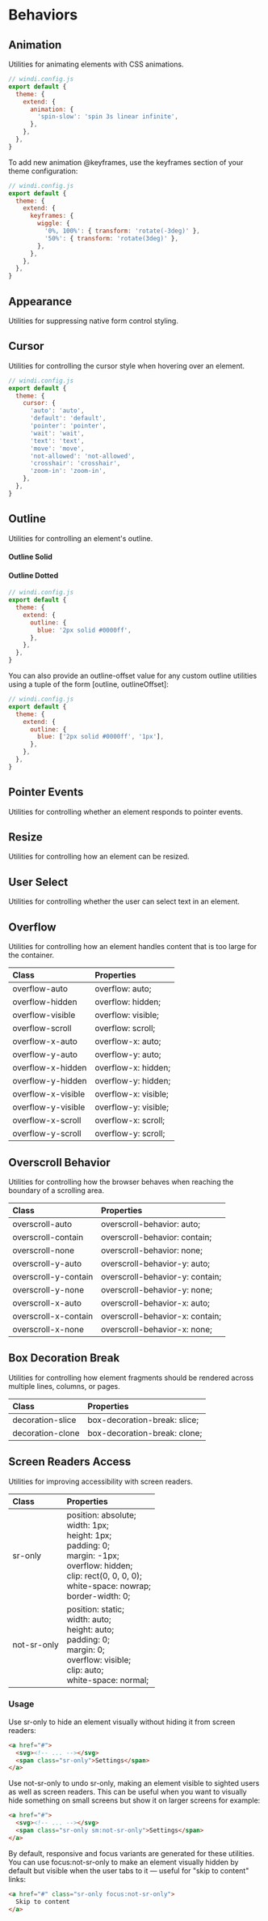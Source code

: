 # Behaviors

## Animation

Utilities for animating elements with CSS animations.

<PlaygroundWithVariants
  variant='bounce'
  :variants="['none', 'spin', 'ping', 'pulse', 'bounce']"
  prefix='animate'
  fixed='p-2 dark:text-white opacity-85 h-screen flex flex-col justify-center'
  nested=true
  appended='transition ease-in-out focus:outline-none w-32 py-3 rounded font-bold text-white bg-blue-400 ring-4 ring-blue-500 ring-opacity-50 cursor-pointer transform hover:scale-110 hover:-translate-y-1'
  html='&lt;button tabindex="-1"; class="transition {class} ease-in-out focus:outline-none w-32 py-3 rounded font-bold text-white bg-blue-400 ring-4 ring-blue-500 ring-opacity-50 cursor-pointer transform hover:scale-110 hover:-translate-y-1"&gt;
    Click me
  &lt;/button&gt;'
/>

<Customizing>

```js
// windi.config.js
export default {
  theme: {
    extend: {
      animation: {
        'spin-slow': 'spin 3s linear infinite',
      },
    },
  },
}
```

To add new animation @keyframes, use the keyframes section of your theme configuration:

```js
// windi.config.js
export default {
  theme: {
    extend: {
      keyframes: {
        wiggle: {
          '0%, 100%': { transform: 'rotate(-3deg)' },
          '50%': { transform: 'rotate(3deg)' },
        },
      },
    },
  },
}
```

</Customizing>

## Appearance

Utilities for suppressing native form control styling.

<PlaygroundWithVariants
  variant='none'
  :variants="['none']"
  prefix='appearance'
  fixed='p-2 dark:text-white opacity-85 overflow-hidden flex flex-col justify-center space-y-5 h-screen bg-blue-100 rounded-md'
  appended='w-12'
  nested=true
  html='
  &lt;select class="w-12"&gt;
  &lt;option&gt;Yes&lt;/option&gt;
  &lt;option&gt;No&lt;/option&gt;
&lt;/select&gt;
  &lt;select class="{class} w-12"&gt;
  &lt;option&gt;Yes&lt;/option&gt;
  &lt;option&gt;No&lt;/option&gt;
&lt;/select&gt;'
/>

## Cursor

Utilities for controlling the cursor style when hovering over an element.

<PlaygroundWithVariants
  variant='pointer'
  :variants="['auto', 'default', 'pointer', 'wait', 'text', 'move', 'not-allowed']"
  prefix='cursor'
  fixed='p-2 dark:text-white opacity-85 overflow-hidden'
  appended='focus:outline-none w-32 py-3 rounded font-bold text-white bg-blue-400 ring-blue-500 ring-4 ring-opacity-50'
  nested=true
  html='&lt;button tabindex=&quot;-1&quot; class=&quot;focus:outline-none w-32 py-3 rounded font-bold text-white bg-blue-400 ring-4 ring-blue-500 ring-opacity-50 {class}&quot;&gt;
    Hover me
  &lt;/button&gt;'
/>

<Customizing>

```js
// windi.config.js
export default {
  theme: {
    cursor: {
      'auto': 'auto',
      'default': 'default',
      'pointer': 'pointer',
      'wait': 'wait',
      'text': 'text',
      'move': 'move',
      'not-allowed': 'not-allowed',
      'crosshair': 'crosshair',
      'zoom-in': 'zoom-in',
    },
  },
}
```

</Customizing>

## Outline

Utilities for controlling an element's outline.

<PlaygroundWithVariants
  variant='gray-500'
  :variants="['none', 'white', 'black', 'gray-500', 'red-500', 'yellow-500', 'blue-500', 'green-500']"
  prefix='outline'
  fixed='p-2 dark:text-white opacity-85 overflow-hidden'
  appended='focus:outline-none w-32 py-3 rounded font-bold text-white bg-blue-400'
  nested=true
  html='&lt;button tabindex=&quot;-1&quot; class=&quot;focus:outline-none w-32 py-3 rounded font-bold text-white bg-blue-400 {class}&quot;&gt;
    Button
  &lt;/button&gt;'
/>

#### Outline Solid

<PlaygroundWithVariants
  variant='gray-500'
  :variants="['none', 'white', 'black', 'gray-500', 'red-500', 'yellow-500', 'blue-500', 'green-500']"
  prefix='outline-solid'
  fixed='p-2 dark:text-white opacity-85 overflow-hidden'
  appended='focus:outline-none w-32 py-3 rounded font-bold text-white bg-blue-400'
  nested=true
  html='&lt;button tabindex=&quot;-1&quot; class=&quot;focus:outline-none w-32 py-3 rounded font-bold text-white bg-blue-400 {class}&quot;&gt;
    Button
  &lt;/button&gt;'
/>

#### Outline Dotted

<PlaygroundWithVariants
  variant='gray-500'
  :variants="['none', 'white', 'black', 'gray-500', 'red-500', 'yellow-500', 'blue-500', 'green-500']"
  prefix='outline-dotted'
  fixed='p-2 dark:text-white opacity-85 overflow-hidden'
  appended='focus:outline-none w-32 py-3 rounded font-bold text-white bg-blue-400'
  nested=true
  html='&lt;button tabindex=&quot;-1&quot; class=&quot;focus:outline-none w-32 py-3 rounded font-bold text-white bg-blue-400 {class}&quot;&gt;
    Button
  &lt;/button&gt;'
/>

<Customizing>

```js
// windi.config.js
export default {
  theme: {
    extend: {
      outline: {
        blue: '2px solid #0000ff',
      },
    },
  },
}
```

You can also provide an outline-offset value for any custom outline utilities using a tuple of the form [outline, outlineOffset]:

```js
// windi.config.js
export default {
  theme: {
    extend: {
      outline: {
        blue: ['2px solid #0000ff', '1px'],
      },
    },
  },
}
```

</Customizing>

## Pointer Events

Utilities for controlling whether an element responds to pointer events.

<PlaygroundWithVariants
  variant='none'
  :variants="['none', 'auto']"
  prefix='pointer-events'
  fixed='p-2 dark:text-white opacity-85 overflow-hidden'
  appended='underline text-blue-500'
  nested=true
  html='&lt;a href="/" class="underline text-blue-500 {class}"&gt;
    Click this link to return to the homepage
  &lt;/a&gt;'
/>

## Resize

Utilities for controlling how an element can be resized.

<PlaygroundWithVariants
  variant=''
  :variants="['', 'y', 'x', 'none']"
  prefix='resize'
  fixed='p-2 dark:text-white opacity-85 overflow-hidden'
  appended='focus:outline-none border rounded-md m-0 w-30 h-30 bg-blue-300'
  nested=true
  html='&lt;textarea class=&quot;{class} focus:outline-none border rounded-md m-0 w-30 h-30 bg-blue-300&quot;&gt;&lt;/textarea&gt;'
/>

## User Select

Utilities for controlling whether the user can select text in an element.

<PlaygroundWithVariants
  variant='none'
  :variants="['none', 'text', 'all', 'auto']"
  prefix='select'
  fixed='p-2 dark:text-white opacity-85'
  html="The quick brown fox jumps over the lazy dog"
/>

## Overflow

Utilities for controlling how an element handles content that is too large for the container.

| Class | Properties |
| :---- | :--------- |
| overflow-auto | overflow: auto; |
| overflow-hidden | overflow: hidden; |
| overflow-visible | overflow: visible; |
| overflow-scroll | overflow: scroll; |
| overflow-x-auto | overflow-x: auto; |
| overflow-y-auto | overflow-y: auto; |
| overflow-x-hidden | overflow-x: hidden; |
| overflow-y-hidden | overflow-y: hidden; |
| overflow-x-visible | overflow-x: visible; |
| overflow-y-visible | overflow-y: visible; |
| overflow-x-scroll | overflow-x: scroll; |
| overflow-y-scroll | overflow-y: scroll; |

## Overscroll Behavior

Utilities for controlling how the browser behaves when reaching the boundary of a scrolling area.

| Class | Properties |
| :---- | :--------- |
| overscroll-auto | overscroll-behavior: auto; |
| overscroll-contain | overscroll-behavior: contain; |
| overscroll-none | overscroll-behavior: none; |
| overscroll-y-auto | overscroll-behavior-y: auto; |
| overscroll-y-contain | overscroll-behavior-y: contain; |
| overscroll-y-none | overscroll-behavior-y: none; |
| overscroll-x-auto | overscroll-behavior-x: auto; |
| overscroll-x-contain | overscroll-behavior-x: contain; |
| overscroll-x-none | overscroll-behavior-x: none; |

## Box Decoration Break

Utilities for controlling how element fragments should be rendered across multiple lines, columns, or pages.

| Class       | Properties                |
| :---------- | :------------------------ |
| decoration-slice | box-decoration-break: slice;   |
| decoration-clone | box-decoration-break: clone;  |

## Screen Readers Access

Utilities for improving accessibility with screen readers.

| Class | Properties |
| :---- | :--------- |
| sr-only | position: absolute;<br>width: 1px;<br>height: 1px;<br>padding: 0;<br>margin: -1px;<br>overflow: hidden;<br>clip: rect(0, 0, 0, 0);<br>white-space: nowrap;<br>border-width: 0; |
| not-sr-only | position: static;<br>width: auto;<br>height: auto;<br>padding: 0;<br>margin: 0;<br>overflow: visible;<br>clip: auto;<br>white-space: normal; |

### Usage

Use sr-only to hide an element visually without hiding it from screen readers:

```html
<a href="#">
  <svg><!-- ... --></svg>
  <span class="sr-only">Settings</span>
</a>
```

Use not-sr-only to undo sr-only, making an element visible to sighted users as well as screen readers. This can be useful when you want to visually hide something on small screens but show it on larger screens for example:

```html
<a href="#">
  <svg><!-- ... --></svg>
  <span class="sr-only sm:not-sr-only">Settings</span>
</a>
```

By default, responsive and focus variants are generated for these utilities. You can use focus:not-sr-only to make an element visually hidden by default but visible when the user tabs to it — useful for "skip to content" links:

```html
<a href="#" class="sr-only focus:not-sr-only">
  Skip to content
</a>
```

